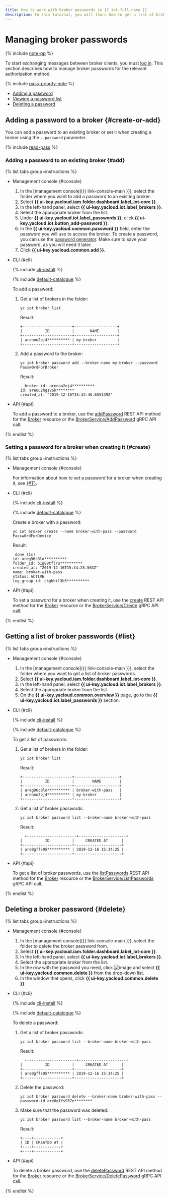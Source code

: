 ```yaml
---
title: How to work with broker passwords in {{ iot-full-name }}
description: In this tutorial, you will learn how to get a list of broker passwords and add or delete a broker password in {{ iot-full-name }}.
---
```


# Managing broker passwords

{% include [note-pp](../../../_includes/iot-core/note-pp.md) %}

To start exchanging messages between broker clients, you must [log in](../../concepts/authorization.md). This section describes how to manage broker passwords for the relevant authorization method.

{% include [pass-priority-note](../../../_includes/iot-core/pass-priority-note.md) %}

* [Adding a password](#create-or-add)
* [Viewing a password list](#list)
* [Deleting a password](#delete)

## Adding a password to a broker {#create-or-add}

You can add a password to an existing broker or set it when creating a broker using the `--password` parameter.

{% include [read-pass](../../../_includes/iot-core/read-pass.md) %}

### Adding a password to an existing broker {#add}

{% list tabs group=instructions %}

- Management console {#console}

   1. In the [management console]({{ link-console-main }}), select the folder where you want to add a password to an existing broker.
   1. Select **{{ ui-key.yacloud.iam.folder.dashboard.label_iot-core }}**.
   1. In the left-hand panel, select **{{ ui-key.yacloud.iot.label_brokers }}**.
   1. Select the appropriate broker from the list.
   1. Under **{{ ui-key.yacloud.iot.label_passwords }}**, click **{{ ui-key.yacloud.iot.button_add-password }}**.
   1. In the **{{ ui-key.yacloud.common.password }}** field, enter the password you will use to access the broker. To create a password, you can use the [password generator](https://passwordsgenerator.net/). Make sure to save your password, as you will need it later.
   1. Click **{{ ui-key.yacloud.common.add }}**.

- CLI {#cli}

   {% include [cli-install](../../../_includes/cli-install.md) %}

   {% include [default-catalogue](../../../_includes/default-catalogue.md) %}

   To add a password:
   1. Get a list of brokers in the folder:

      ```
      yc iot broker list
      ```

      Result:
      ```
      +----------------------+-------------------+
      |          ID          |       NAME        |
      +----------------------+-------------------+
      | arenou2oj4********** | my-broker         |
      +----------------------+-------------------+
      ```
   1. Add a password to the broker:

      ```
      yc iot broker password add --broker-name my-broker --password Passw0rdForBroker
      ```

      Result:
      ```
      	broker_id: arenou2oj4**********
      id: areuu2hgsv6k********
      created_at: "2019-12-16T15:32:46.655139Z"
      ```

- API {#api}

   To add a password to a broker, use the [addPassword](../../broker/api-ref/Broker/addPassword.md) REST API method for the [Broker](../../broker/api-ref/Broker/index.md) resource or the [BrokerService/AddPassword](../../broker/api-ref/grpc/Broker/addPassword.md) gRPC API call.

{% endlist %}

### Setting a password for a broker when creating it {#create}

{% list tabs group=instructions %}

- Management console {#console}

   For information about how to set a password for a broker when creating it, see [{#T}](../broker/broker-create.md).

- CLI {#cli}

   {% include [cli-install](../../../_includes/cli-install.md) %}

   {% include [default-catalogue](../../../_includes/default-catalogue.md) %}

   Create a broker with a password:

   ```
   yc iot broker create --name broker-with-pass --password Passw0rdForDevice
   ```

   Result:
   ```
   	done (1s)
   id: areg96c8lo**********
   folder_id: b1g88tflru**********
   created_at: "2019-12-16T15:34:25.563Z"
   name: broker-with-pass
   status: ACTIVE
   log_group_id: ckghhil3b5**********
   ```

- API {#api}

   To set a password for a broker when creating it, use the [create](../../broker/api-ref/Broker/create.md) REST API method for the [Broker](../../broker/api-ref/Broker/index.md) resource or the [BrokerService/Create](../../broker/api-ref/grpc/Broker/create.md) gRPC API call.

{% endlist %}

## Getting a list of broker passwords {#list}

{% list tabs group=instructions %}

- Management console {#console}

   1. In the [management console]({{ link-console-main }}), select the folder where you want to get a list of broker passwords.
   1. Select **{{ ui-key.yacloud.iam.folder.dashboard.label_iot-core }}**.
   1. In the left-hand panel, select **{{ ui-key.yacloud.iot.label_brokers }}**.
   1. Select the appropriate broker from the list.
   1. On the **{{ ui-key.yacloud.common.overview }}** page, go to the **{{ ui-key.yacloud.iot.label_passwords }}** section.

- CLI {#cli}

   {% include [cli-install](../../../_includes/cli-install.md) %}

   {% include [default-catalogue](../../../_includes/default-catalogue.md) %}

   To get a list of passwords:
   1. Get a list of brokers in the folder:

      ```
      yc iot broker list
      ```

      Result:
      ```
      +----------------------+--------------------+
      |          ID          |        NAME        |
      +----------------------+--------------------+
      | areg96c8lo********** | broker-with-pass   |
      | arenou2oj4********** | my-broker          |
      +----------------------+--------------------+
      ```
   1. Get a list of broker passwords:

      ```
      yc iot broker password list --broker-name broker-with-pass
      ```

      Result:
      ```
      	+----------------------+---------------------+
      |          ID          |     CREATED AT      |
      +----------------------+---------------------+
      | are0gffs95********** | 2019-12-16 15:34:25 |
      +----------------------+---------------------+
      ```

- API {#api}

   To get a list of broker passwords, use the [listPasswords](../../broker/api-ref/Broker/listPasswords.md) REST API method for the [Broker](../../broker/api-ref/Broker/index.md) resource or the [BrokerService/ListPasswords](../../broker/api-ref/grpc/Broker/listPasswords.md) gRPC API call.

{% endlist %}

## Deleting a broker password {#delete}

{% list tabs group=instructions %}

- Management console {#console}

   1. In the [management console]({{ link-console-main }}), select the folder to delete the broker password from.
   1. Select **{{ ui-key.yacloud.iam.folder.dashboard.label_iot-core }}**.
   1. In the left-hand panel, select **{{ ui-key.yacloud.iot.label_brokers }}**.
   1. Select the appropriate broker from the list.
   1. In the row with the password you need, click ![image](../../../_assets/console-icons/ellipsis.svg) and select **{{ ui-key.yacloud.common.delete }}** from the drop-down list.
   1. In the window that opens, click **{{ ui-key.yacloud.common.delete }}**.

- CLI {#cli}

   {% include [cli-install](../../../_includes/cli-install.md) %}

   {% include [default-catalogue](../../../_includes/default-catalogue.md) %}

   To delete a password:
   1. Get a list of broker passwords:

      ```
      yc iot broker password list --broker-name broker-with-pass
      ```

      Result:
      ```
      	+----------------------+---------------------+
      |          ID          |     CREATED AT      |
      +----------------------+---------------------+
      | are0gffs95********** | 2019-12-16 15:34:25 |
      +----------------------+---------------------+
      ```
   1. Delete the password:

      ```
      yc iot broker password delete --broker-name broker-with-pass --password-id are0gffs957e********
      ```
   1. Make sure that the password was deleted:

      ```
      yc iot broker password list --broker-name broker-with-pass
      ```

      Result:
      ```
      +----+------------+
      | ID | CREATED AT |
      +----+------------+
      +----+------------+
      ```

- API {#api}

   To delete a broker password, use the [deletePassword](../../broker/api-ref/Broker/deletePassword.md) REST API method for the [Broker](../../broker/api-ref/Broker/index.md) resource or the [BrokerService/DeletePassword](../../broker/api-ref/grpc/Broker/deletePassword.md) gRPC API call.

{% endlist %}